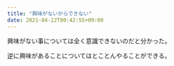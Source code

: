```yaml
---
title: "興味がないからできない"
date: 2021-04-22T00:42:55+09:00
---
```


興味がない事については全く意識できないのだと分かった。

逆に興味があることについてはとことんやることができる。
